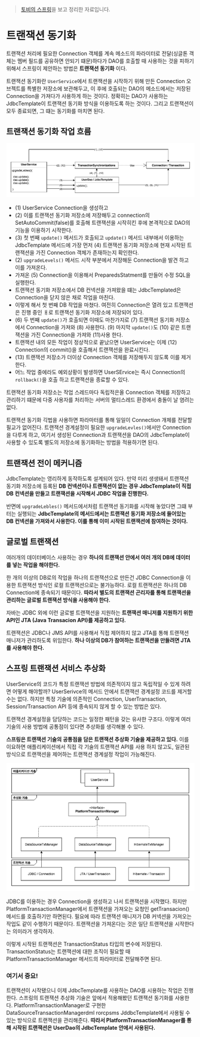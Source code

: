 > [토비의 스프링](http://www.yes24.com/Product/goods/7516721)을 보고 정리한 자료입니다.


# 트랜잭션 동기화

트랜잭션 처리에 필요한 Connection 객체를 계속 메소드의 파라미터로 전달(싱글톤 객체는 멤버 필드를 공유하면 안되기 떄문)하다가 DAO를 호출할 때 사용하는 것을 피하기 위해서 스프링이 제안하는 방법은 **트랜잭션 동기화** 이다. 

트랜잭션 동기화란 `UserService`에서 트랜잭션을 시작하기 위해 만든 Connection 오브젝트를 특별한 저장소에 보관해두고, 이 후에 호출되는 DAO의 메소드에서는 저장된 Connection을 가져다가 사용하게 하는 것이다. 정확히는 DAO가 사용하는 JdbcTemplate이 트랜잭션 동기화 방식을 이용하도록 하는 것이다. 그리고 트랜잭션이 모두 종료되면, 그 떄는 동기화를 마치면 된다.



## 트랜잭션 동기화 작업 흐름
![](../../draw/TransactionSynchronizations.png)


* (1) UserService Connection을 생성하고
* (2) 이를 트랜잭션 동기화 저장소에 저장해두고 connection의 SetAutoCommit(false)를 호출해 트랜잭션을 시작히킨 후에 본격적으로 DAO의 기능을 이용하기 시작한다.
* (3) 첫 번째 `update()` 메서드가 호출되고 `update()` 메서드 내부애서 이용하는 JdbcTemplate 메서드에 가장 먼저 (4) 트랜잭션 동기화 저장소에 현재 시작된 트랜잭션을 가진 Connection 객체가 존재하는지 확인한다.
* (2) `upgradeLevels()` 메서드 시작 부분에서 저장해둔 Connection을 발견 하고 이를 가져온다.
* 가져온 (5) Connection을 이용해서 PreparedsStatment를 만들어 수정 SQL을 실행한다.
* 트랜잭션 동기화 저장소에서 DB 컨넥션을 가져왔을 떄는 JdbcTemplated은 Connection을 닫지 않은 채로 작업을 마친다.
* 이렇게 해서 첫 번째 DB 작업을 마쳤다. 여전히 Connection은 열려 있고 트랜잭션은 진행 중인 ㅐ로 트랜잭션 동기화 저장소에 저장되어 있다.
* (6) 두 번째 `update()`가 호출되면 이때도 마찬가지로 (7) 트랜잭션 동기화 저장소에서 Connection을 가져와 (8) 사용한다. (9) 마지막 `update()`도 (10) 같은 트랜잭션을 가진 Connection을 가져와 (11)사용 한다.
* 트랜잭션 내의 모든 작업이 정상적으로 끝났으면 UserService는 이제 (12) Connection의 commit()을 호출해서 트랜잭션을 완료시킨다.
* (13) 트랜잭션 저장소가 더이상 Connection 객체를 저장해두지 않도록 이를 제거한다.
* 어느 작업 중에라도 예외상황이 발생하면 UserSErvice는 즉시 Connection의 `rollback()`을 호출 하고 트랜잭션을 종료할 수 있다.

트랜잭션 동기화 저장소는 작업 스레드마다 독립적은올 Connection 객체를 저장하고 관리하기 떄문에 다중 사용자를 처리하는 서버의 멀티스레드 환경에서 충돌이 날 염려는 없다.

트랜잭션 동기화 긱법을 사용하면 파라마터를 통해 일일이 Connection 개체를 전달할 필교가 없어진다. 트랜잭션 경계설정이 필요한 `upgradeLevles()`에서만 Connection을 다루게 하고, 여기서 생성된 Connection과 트랜잭션을 DAO의 JdbcTemplate이 사용할 수 있도록 별도의 저장소에 동기화하는 방법을 적용하기면 된다.

## 트랜잭션 전이 메커니즘
JdbcTemplate는 영리하게 동작하도록 설계되어 있다. 만약 미리 생생돼서 트랜잭션 동기화 저장소에 등록된 **DB 컨넥션이나 트랜잭션이 없는 경우 JdbcTemplate이 직접 DB 컨넥션을 만들고 트랜잭션을 시작해서 JDBC 작업을 진행한다.**

반면에 `upgradeLebles()` 메서드에서처럼 트랜잭션 동기화를 시작해 놓았다면 그떄 부터는 실행되는 **JdbcTemplate의 메서드에서는 트랜잭션 동기화 저장소에 들어있는 DB 컨넥션을 가져와서 사용한다. 이를 통해 이미 시작된 트랜잭션에 참여하는 것이다.**

## 글로벌 트랜잭션 
여러개의 데이터베이스 사용하는 경우 **하나의 트랜잭션 안에서 여러 개의 DB에 데이터를 넣는 작업을 해야한다.**

한 개의 이상의 DB로의 작업을 하나의 트랜잭션으로 만든건 JDBC Connection을 이용한 트랜잭션 방식인 로컬 트랜잭션으로는 불가능하다. 로컬 트랜잭션은 하나의 DB Connection에 종속되기 때문이다. **따라서 별도의 트랜잭션 곤리자를 통해 트랜잭션을 관리하는 글로벌 트랜잭션 방식을 사용해야 한다.**

자바는 JDBC 외에 이런 글로벌 트랜잭션을 지원하는 **트랜잭션 매니저를 지원하기 위한 API인 JTA (Java Transacion API)를 제공하고 있다.**

트랜잭션은 JDBC나 JMS API를 사용해서 직접 제어하지 않고 JTA를 통해 트랜잭션 매니저가 관리하도록 위임한다. **하나 이상의 DB가 참여하는 트랜잭션을 만들려면 JTA를 사용해야 한다.**


## 스프링 트랜잭션 서비스 추상화

UserService의 코드가 특정 트랜잭션 방법에 의존적이지 않고 독립적일 수 있게 하려면 어떻게 해야할까? UserSerivce의 메서드 안에서 트랜잭션 경계설정 코드를 제거할 수는 없다. 하지만 특정 기술에 의존적인 Connection, UserTransaction, Session/Transaction API 등에 종속되지 않게 할 수 있는 방법은 있다. 

트랜잭션 경계설정을 담당하는 코드는 일정한 패턴을 갖는 유사한 구조다. 이렇게 여러 기술의 사용 방법에 공통점이 있다면 추상화를 생각해볼 수 있다.

**스프링은 트랜잭션 기술의 공통점을 담은 트랜잭션 추상화 기술을 제공하고 있다.** 이를 이요하면 애플리케이션에서 직접 각 기술의 트랜잭션 API를 사용 하지 않고도, 일관된 방식으로 트랜잭션을 제어하는 트랜잭션 경계설정 작업이 가능해진다.

![](../../draw/PlatformTransactionManager-2.png)

JDBC를 이용하는 경우 Connection을 생성하고 나서 트랜잭션을 시작했다. 하지만 PlatformTransactionManager에서 트랜잭션을 가져오는 요청인 getTransacion() 메서드를 호출하기만 하면된다. 필요에 따라 트랜잭션 매니저가 DB 커넥션을 가져오는 작업도 같이 수행하기 때문이다. 트랜잭션을 가져온다는 것은 일단 트랜잭션을 시작한다는 의미라거 생각하자.

이렇게 시작된 트랜잭션은 TransactionStatus 타입의 변수에 저장된다. TransactionStatus는 트랜잭션에 대한 조직이 필요할 때 PlatformTransactionManager 메서드의 파라미터로 전달해주면 된다.


### 여기서 중요!
트랜잭션이 시작됐으니 이제 JdbcTemplate를 사용하는 DAO를 시용하는 작업은 진행한다. 스프링의 트랜잭션 추상화 기술은 앞에서 적용해봤던 트랜잭션 동기화를 사용한다. PlatformTransactionManager로 구현한 DataSourceTransactionManagerdml rorcpsms JddbcTemplate에서 사용될 수 있는 방식으로 트랜잭션을 관리해준다. **따라서 PlatformTransactionManager를 통해 시작된 트랜잭션은 UserDao의 JdbcTemplate 안에서 사용된다.**


